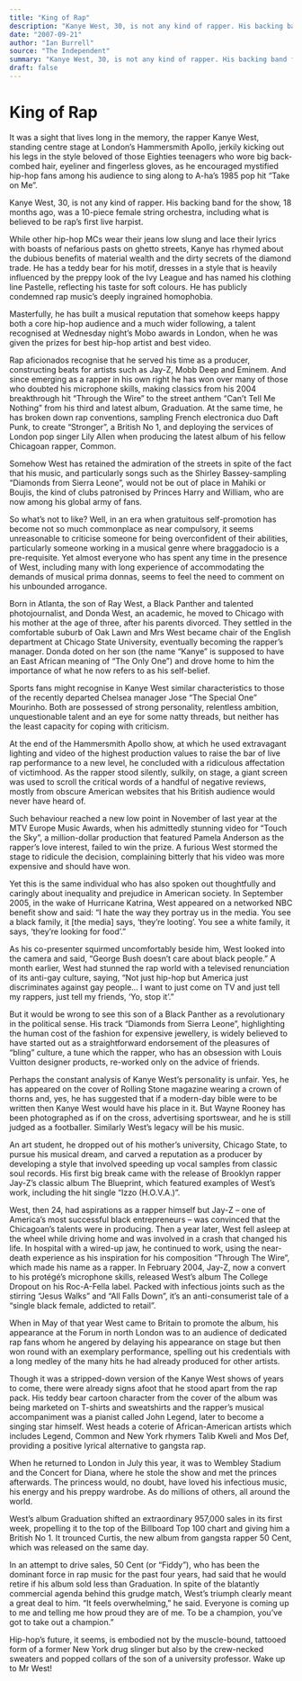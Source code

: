 ```yaml
---
title: "King of Rap"
description: "Kanye West, 30, is not any kind of rapper. His backing band for the show, 18 months ago, was a 10-piece female string orchestra. He has rhymed about the dubious benefits of material wealth and the dir..."
date: "2007-09-21"
author: "Ian Burrell"
source: "The Independent"
summary: "Kanye West, 30, is not any kind of rapper. His backing band for the show, 18 months ago, was a 10-piece female string orchestra. He has rhymed about the dubious benefits of material wealth and the dirty secrets of the diamond trade."
draft: false
---
```


# King of Rap

It was a sight that lives long in the memory, the rapper Kanye West, standing centre stage at London’s Hammersmith Apollo, jerkily kicking out his legs in the style beloved of those Eighties teenagers who wore big back-combed hair, eyeliner and fingerless gloves, as he encouraged mystified hip-hop fans among his audience to sing along to A-ha’s 1985 pop hit “Take on Me”.

Kanye West, 30, is not any kind of rapper. His backing band for the show, 18 months ago, was a 10-piece female string orchestra, including what is believed to be rap’s first live harpist.

While other hip-hop MCs wear their jeans low slung and lace their lyrics with boasts of nefarious pasts on ghetto streets, Kanye has rhymed about the dubious benefits of material wealth and the dirty secrets of the diamond trade. He has a teddy bear for his motif, dresses in a style that is heavily influenced by the preppy look of the Ivy League and has named his clothing line Pastelle, reflecting his taste for soft colours. He has publicly condemned rap music’s deeply ingrained homophobia.

Masterfully, he has built a musical reputation that somehow keeps happy both a core hip-hop audience and a much wider following, a talent recognised at Wednesday night’s Mobo awards in London, when he was given the prizes for best hip-hop artist and best video.

Rap aficionados recognise that he served his time as a producer, constructing beats for artists such as Jay-Z, Mobb Deep and Eminem. And since emerging as a rapper in his own right he has won over many of those who doubted his microphone skills, making classics from his 2004 breakthrough hit “Through the Wire” to the street anthem “Can’t Tell Me Nothing” from his third and latest album, Graduation. At the same time, he has broken down rap conventions, sampling French electronica duo Daft Punk, to create “Stronger”, a British No 1, and deploying the services of London pop singer Lily Allen when producing the latest album of his fellow Chicagoan rapper, Common.

Somehow West has retained the admiration of the streets in spite of the fact that his music, and particularly songs such as the Shirley Bassey-sampling “Diamonds from Sierra Leone”, would not be out of place in Mahiki or Boujis, the kind of clubs patronised by Princes Harry and William, who are now among his global army of fans.

So what’s not to like? Well, in an era when gratuitous self-promotion has become not so much commonplace as near compulsory, it seems unreasonable to criticise someone for being overconfident of their abilities, particularly someone working in a musical genre where braggadocio is a pre-requisite. Yet almost everyone who has spent any time in the presence of West, including many with long experience of accommodating the demands of musical prima donnas, seems to feel the need to comment on his unbounded arrogance.

Born in Atlanta, the son of Ray West, a Black Panther and talented photojournalist, and Donda West, an academic, he moved to Chicago with his mother at the age of three, after his parents divorced. They settled in the comfortable suburb of Oak Lawn and Mrs West became chair of the English department at Chicago State University, eventually becoming the rapper’s manager. Donda doted on her son (the name “Kanye” is supposed to have an East African meaning of “The Only One”) and drove home to him the importance of what he now refers to as his self-belief.

Sports fans might recognise in Kanye West similar characteristics to those of the recently departed Chelsea manager Jose “The Special One” Mourinho. Both are possessed of strong personality, relentless ambition, unquestionable talent and an eye for some natty threads, but neither has the least capacity for coping with criticism.

At the end of the Hammersmith Apollo show, at which he used extravagant lighting and video of the highest production values to raise the bar of live rap performance to a new level, he concluded with a ridiculous affectation of victimhood. As the rapper stood silently, sulkily, on stage, a giant screen was used to scroll the critical words of a handful of negative reviews, mostly from obscure American websites that his British audience would never have heard of.

Such behaviour reached a new low point in November of last year at the MTV Europe Music Awards, when his admittedly stunning video for “Touch the Sky”, a million-dollar production that featured Pamela Anderson as the rapper’s love interest, failed to win the prize. A furious West stormed the stage to ridicule the decision, complaining bitterly that his video was more expensive and should have won.

Yet this is the same individual who has also spoken out thoughtfully and caringly about inequality and prejudice in American society. In September 2005, in the wake of Hurricane Katrina, West appeared on a networked NBC benefit show and said: “I hate the way they portray us in the media. You see a black family, it [the media] says, ‘they’re looting’. You see a white family, it says, ‘they’re looking for food’.”

As his co-presenter squirmed uncomfortably beside him, West looked into the camera and said, “George Bush doesn’t care about black people.” A month earlier, West had stunned the rap world with a televised renunciation of its anti-gay culture, saying, “Not just hip-hop but America just discriminates against gay people... I want to just come on TV and just tell my rappers, just tell my friends, ‘Yo, stop it’.”

But it would be wrong to see this son of a Black Panther as a revolutionary in the political sense. His track “Diamonds from Sierra Leone”, highlighting the human cost of the fashion for expensive jewellery, is widely believed to have started out as a straightforward endorsement of the pleasures of “bling” culture, a tune which the rapper, who has an obsession with Louis Vuitton designer products, re-worked only on the advice of friends.

Perhaps the constant analysis of Kanye West’s personality is unfair. Yes, he has appeared on the cover of Rolling Stone magazine wearing a crown of thorns and, yes, he has suggested that if a modern-day bible were to be written then Kanye West would have his place in it. But Wayne Rooney has been photographed as if on the cross, advertising sportswear, and he is still judged as a footballer. Similarly West’s legacy will be his music.

An art student, he dropped out of his mother’s university, Chicago State, to pursue his musical dream, and carved a reputation as a producer by developing a style that involved speeding up vocal samples from classic soul records. His first big break came with the release of Brooklyn rapper Jay-Z’s classic album The Blueprint, which featured examples of West’s work, including the hit single “Izzo (H.O.V.A.)”.

West, then 24, had aspirations as a rapper himself but Jay-Z – one of America’s most successful black entrepreneurs – was convinced that the Chicagoan’s talents were in producing. Then a year later, West fell asleep at the wheel while driving home and was involved in a crash that changed his life. In hospital with a wired-up jaw, he continued to work, using the near-death experience as his inspiration for his composition “Through The Wire”, which made his name as a rapper. In February 2004, Jay-Z, now a convert to his protégé’s microphone skills, released West’s album The College Dropout on his Roc-A-Fella label. Packed with infectious joints such as the stirring “Jesus Walks” and “All Falls Down”, it’s an anti-consumerist tale of a “single black female, addicted to retail”.

When in May of that year West came to Britain to promote the album, his appearance at the Forum in north London was to an audience of dedicated rap fans whom he angered by delaying his appearance on stage but then won round with an exemplary performance, spelling out his credentials with a long medley of the many hits he had already produced for other artists.

Though it was a stripped-down version of the Kanye West shows of years to come, there were already signs afoot that he stood apart from the rap pack. His teddy bear cartoon character from the cover of the album was being marketed on T-shirts and sweatshirts and the rapper’s musical accompaniment was a pianist called John Legend, later to become a singing star himself. West heads a coterie of African-American artists which includes Legend, Common and New York rhymers Talib Kweli and Mos Def, providing a positive lyrical alternative to gangsta rap.

When he returned to London in July this year, it was to Wembley Stadium and the Concert for Diana, where he stole the show and met the princes afterwards. The princess would, no doubt, have loved his infectious music, his energy and his preppy wardrobe. As do millions of others, all around the world.

West’s album Graduation shifted an extraordinary 957,000 sales in its first week, propelling it to the top of the Billboard Top 100 chart and giving him a British No 1. It trounced Curtis, the new album from gangsta rapper 50 Cent, which was released on the same day.

In an attempt to drive sales, 50 Cent (or “Fiddy”), who has been the dominant force in rap music for the past four years, had said that he would retire if his album sold less than Graduation. In spite of the blatantly commercial agenda behind this grudge match, West’s triumph clearly meant a great deal to him. “It feels overwhelming,” he said. Everyone is coming up to me and telling me how proud they are of me. To be a champion, you’ve got to take out a champion.”

Hip-hop’s future, it seems, is embodied not by the muscle-bound, tattooed form of a former New York drug slinger but also by the crew-necked sweaters and popped collars of the son of a university professor. Wake up to Mr West!
